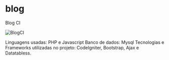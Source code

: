 # blog
Blog CI

![BlogCI](https://github.com/slivadrip/blog/assets/inicio.png)

Linguagens usadas: PHP e Javascript
Banco de dados: Mysql
Tecnologias e Frameworks utilizadas no projeto: CodeIgniter, Bootstrap, Ajax e Datatabless.